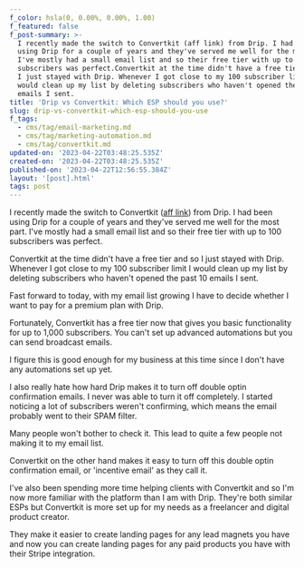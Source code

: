 ```yaml
---
f_color: hsla(0, 0.00%, 0.00%, 1.00)
f_featured: false
f_post-summary: >-
  I recently made the switch to Convertkit (aff link) from Drip. I had been
  using Drip for a couple of years and they've served me well for the most part.
  I've mostly had a small email list and so their free tier with up to 100
  subscribers was perfect.Convertkit at the time didn't have a free tier and so
  I just stayed with Drip. Whenever I got close to my 100 subscriber limit I
  would clean up my list by deleting subscribers who haven't opened the past 10
  emails I sent.
title: 'Drip vs Convertkit: Which ESP should you use?'
slug: drip-vs-convertkit-which-esp-should-you-use
f_tags:
  - cms/tag/email-marketing.md
  - cms/tag/marketing-automation.md
  - cms/tag/convertkit.md
updated-on: '2023-04-22T03:48:25.535Z'
created-on: '2023-04-22T03:48:25.535Z'
published-on: '2023-04-22T12:56:55.384Z'
layout: '[post].html'
tags: post
---
```


I recently made the switch to Convertkit ([aff link](https://convertkit.com/?lmref=nx-ezw)) from Drip. I had been using Drip for a couple of years and they've served me well for the most part. I've mostly had a small email list and so their free tier with up to 100 subscribers was perfect.

Convertkit at the time didn't have a free tier and so I just stayed with Drip. Whenever I got close to my 100 subscriber limit I would clean up my list by deleting subscribers who haven't opened the past 10 emails I sent.

Fast forward to today, with my email list growing I have to decide whether I want to pay for a premium plan with Drip.

Fortunately, Convertkit has a free tier now that gives you basic functionality for up to 1,000 subscribers. You can't set up advanced automations but you can send broadcast emails.

I figure this is good enough for my business at this time since I don't have any automations set up yet.

I also really hate how hard Drip makes it to turn off double optin confirmation emails. I never was able to turn it off completely. I started noticing a lot of subscribers weren't confirming, which means the email probably went to their SPAM filter.

Many people won't bother to check it. This lead to quite a few people not making it to my email list.

Convertkit on the other hand makes it easy to turn off this double optin confirmation email, or 'incentive email' as they call it.

I've also been spending more time helping clients with Convertkit and so I'm now more familiar with the platform than I am with Drip. They're both similar ESPs but Convertkit is more set up for my needs as a freelancer and digital product creator.

They make it easier to create landing pages for any lead magnets you have and now you can create landing pages for any paid products you have with their Stripe integration.

‍
